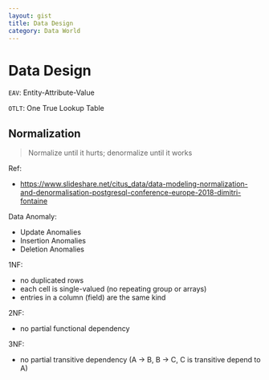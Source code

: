 ```yaml
---
layout: gist
title: Data Design
category: Data World
---
```


# Data Design

`EAV`: Entity-Attribute-Value 

`OTLT`: One True Lookup Table


## Normalization

> Normalize until it hurts; denormalize until it works

Ref:
- <https://www.slideshare.net/citus_data/data-modeling-normalization-and-denormalisation-postgresql-conference-europe-2018-dimitri-fontaine>

Data Anomaly:
- Update Anomalies
- Insertion Anomalies
- Deletion Anomalies



1NF: 
- no duplicated rows 
- each cell is single-valued (no repeating group or arrays)
- entries in a column (field) are the same kind

2NF:
- no partial functional dependency

3NF: 
- no partial transitive dependency (A -> B, B -> C, C is transitive depend to A)
